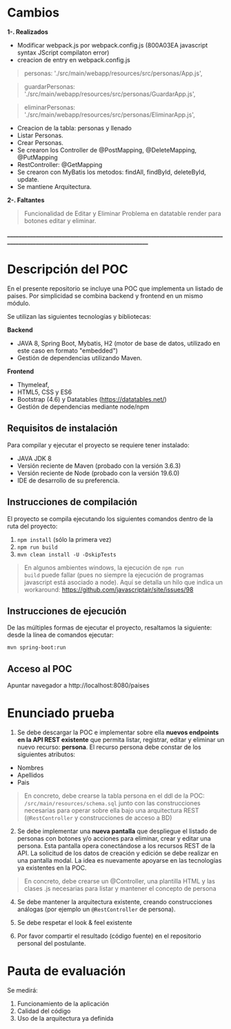 # Cambios
<b> 1-. Realizados </b>
 - Modificar webpack.js por webpack.config.js  (800A03EA javascript syntax JScript compilaton error)
 - creacion de entry en webpack.config.js
 > personas: './src/main/webapp/resources/src/personas/App.js',
 
 > guardarPersonas: './src/main/webapp/resources/src/personas/GuardarApp.js',
 
 > eliminarPersonas: './src/main/webapp/resources/src/personas/EliminarApp.js',
 
 - Creacion de la tabla: personas y llenado
 - Listar Personas.
 - Crear Personas.
 - Se crearon los Controller de @PostMapping, @DeleteMapping, @PutMapping
 - RestController: @GetMapping
 - Se crearon con MyBatis los metodos: findAll, findById, deleteById, update.
 - Se mantiene Arquitectura.
 
<b> 2-. Faltantes </b>
 > Funcionalidad de Editar y Eliminar
 > Problema en datatable render para botones editar y eliminar.
 
<b>____________________________________________________________________________________________________________________________</b>

# Descripción del POC

En el presente repositorio se incluye una POC que implementa un listado de paises. Por simplicidad se combina backend y frontend en un mismo módulo. 

Se utilizan las siguientes tecnologías y bibliotecas:

<b>Backend</b> 
- JAVA 8, Spring Boot, Mybatis, H2 (motor de base de datos, utilizado en este caso en formato "embedded")
- Gestión de dependencias utilizando Maven.

<b>Frontend</b>
- Thymeleaf, 
- HTML5, CSS y ES6 
- Bootstrap (4.6) y Datatables (https://datatables.net/)
- Gestión de dependencias mediante node/npm

## Requisitos de instalación

Para compilar y ejecutar el proyecto se requiere tener instalado:

- JAVA JDK 8
- Versión reciente de Maven (probado con la versión 3.6.3)
- Versión reciente de Node (probado con la versión 19.6.0)
- IDE de desarrollo de su preferencia.

## Instrucciones de compilación

El proyecto se compila ejecutando los siguientes comandos dentro de la ruta del proyecto:

1) <code>npm install</code> (sólo la primera vez)
2) <code>npm run build</code>
3) <code>mvn clean install -U -DskipTests</code>

>En algunos ambientes windows, la ejecución de <code>npm run build</code> puede fallar (pues no siempre la ejecución de programas javascript está asociado a node). Aquí se detalla un hilo que indica un workaround: https://github.com/javascriptair/site/issues/98

## Instrucciones de ejecución

De las múltiples formas de ejecutar el proyecto, resaltamos la siguiente: desde la línea de comandos ejecutar:

<code>mvn spring-boot:run</code>

## Acceso al POC

Apuntar navegador a http://localhost:8080/paises

# Enunciado prueba

1) Se debe descargar la POC e implementar sobre ella <b>nuevos endpoints en la API REST existente</b> que permita listar, registrar, editar y eliminar un nuevo recurso: <b>persona</b>. El recurso persona debe constar de los siguientes atributos:

- Nombres
- Apellidos
- Pais

>En concreto, debe crearse la tabla persona en el ddl de la POC: <code>/src/main/resources/schema.sql</code> junto con las construcciones necesarias para operar sobre ella bajo una arquitectura REST (<code>@RestController</code> y construcciones de acceso a BD)
 
2) Se debe implementar una <b>nueva pantalla</b> que despliegue el listado de personas con botones y/o acciones para eliminar, crear y editar una persona. Esta pantalla opera conectándose a los recursos REST de la API. La solicitud de los datos de creación y edición se debe realizar en una pantalla modal. La idea es nuevamente apoyarse en las tecnologías ya existentes en la POC. 

>En concreto, debe crearse un @Controller, una plantilla HTML y las clases .js necesarias para listar y mantener el concepto de persona

4) Se debe mantener la arquitectura existente, creando construcciones análogas (por ejemplo un <code>@RestController</code> de persona).

5) Se debe respetar el look & feel existente

6) Por favor compartir el resultado (código fuente) en el repositorio personal del postulante.

# Pauta de evaluación

Se medirá:

1) Funcionamiento de la aplicación
2) Calidad del código
3) Uso de la arquitectura ya definida






